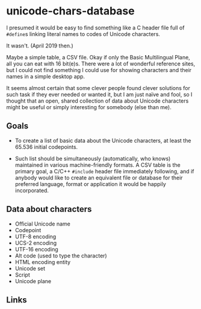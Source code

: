 # unicode-chars-database

I presumed it would be easy to find something like a C header file full of `#define`s linking literal names to codes of Unicode characters.

It wasn't. (April 2019 then.)

Maybe a simple table, a CSV file. Okay if only the Basic Multilingual Plane, all you can eat with 16 bit(e)s. There were a lot of wonderful reference sites, but I could not find something I could use for showing characters and their names in a simple desktop app.

It seems almost certain that some clever people found clever solutions for such task if they ever needed or wanted it, but I am just naïve and fool, so I thought that an open, shared collection of data about Unicode characters might be useful or simply interesting for somebody (else than me).

## Goals

- To create a list of basic data about the Unicode characters, at least the 65.536 initial codepoints.

- Such list should be simultaneously (automatically, who knows) maintained in various machine-friendly formats. A CSV table is the primary goal, a C/C++ `#include` header file immediately following, and if anybody would like to create an equivalent file or database for their preferred language, format or application it would be happily incorporated.

## Data about characters

- Official Unicode name
- Codepoint
- UTF-8 encoding
- UCS-2 encoding
- UTF-16 encoding
- Alt code (used to type the character)
- HTML encoding entity
- Unicode set
- Script
- Unicode plane


## Links
